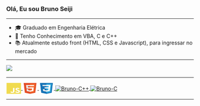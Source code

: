 ### Olá, Eu sou Bruno Seiji

---
* :mortar_board: Graduado em Engenharia Elétrica
* :open_book: Tenho Conhecimento em VBA, C e C++
* :books: Atualmente estudo front (HTML, CSS e Javascript), para ingressar no mercado

---

<div>
  <a href="https://github.com/bruno-seiji">
 <img height="180em" src="https://github-readme-stats.vercel.app/api/top-langs/?username=bruno-seiji&layout=compact&langs_count=7&theme=dark"/>
</div>

  ---
  
<div>
  <img align="center" alt="Bruno-Js" height="30" width="40" src="https://raw.githubusercontent.com/devicons/devicon/master/icons/javascript/javascript-plain.svg">
  <img align="center" alt="Bruno-HTML" height="30" width="40" src="https://raw.githubusercontent.com/devicons/devicon/master/icons/html5/html5-original.svg">
  <img align="center" alt="Bruno-CSS" height="30" width="40" src="https://raw.githubusercontent.com/devicons/devicon/master/icons/css3/css3-original.svg">
  <img align="center" alt="Bruno-C++" height="30" width="40" src="https://icongr.am/devicon/cplusplus-original.svg?size=128&color=currentColor"/>
  <img align="center" alt="Bruno-C" height="30" width="40" src="https://icongr.am/devicon/c-original.svg?size=128&color=currentColor"/>
 </div>
  
  ***


